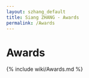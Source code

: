 ```yaml
---
layout: szhang_default
title: Siang ZHANG - Awards
permalink: /Awards
---
```


# Awards

{% include wiki/Awards.md %}